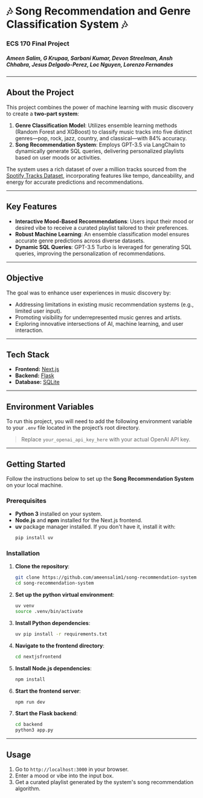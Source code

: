 # 🎶 Song Recommendation and Genre Classification System 🎶  

### ECS 170 Final Project  

##### Ameen Salim, G Krupaa, Sarbani Kumar, Devon Streelman, Ansh Chhabra, Jesus Delgado-Perez, Loc Nguyen, Lorenzo Fernandes  

---

## About the Project  

This project combines the power of machine learning with music discovery to create a **two-part system**:  

1. **Genre Classification Model**: Utilizes ensemble learning methods (Random Forest and XGBoost) to classify music tracks into five distinct genres—pop, rock, jazz, country, and classical—with 84% accuracy.  
2. **Song Recommendation System**: Employs GPT-3.5 via LangChain to dynamically generate SQL queries, delivering personalized playlists based on user moods or activities.  

The system uses a rich dataset of over a million tracks sourced from the [Spotify Tracks Dataset](https://www.kaggle.com/datasets/maharshipandya/-spotify-tracks-dataset?resource=download), incorporating features like tempo, danceability, and energy for accurate predictions and recommendations.

---

## Key Features  

- **Interactive Mood-Based Recommendations**: Users input their mood or desired vibe to receive a curated playlist tailored to their preferences.  
- **Robust Machine Learning**: An ensemble classification model ensures accurate genre predictions across diverse datasets.  
- **Dynamic SQL Queries**: GPT-3.5 Turbo is leveraged for generating SQL queries, improving the personalization of recommendations.  

---

## Objective  

The goal was to enhance user experiences in music discovery by:  
- Addressing limitations in existing music recommendation systems (e.g., limited user input).  
- Promoting visibility for underrepresented music genres and artists.  
- Exploring innovative intersections of AI, machine learning, and user interaction.  

---

## Tech Stack  

- **Frontend:** [Next.js](https://nextjs.org/)  
- **Backend:** [Flask](https://flask.palletsprojects.com/)  
- **Database:** [SQLite](https://www.sqlite.org/index.html)  

---

## Environment Variables  

To run this project, you will need to add the following environment variable to your `.env` file located in the project’s root directory.

> Replace `your_openai_api_key_here` with your actual OpenAI API key.  

---

## Getting Started  

Follow the instructions below to set up the **Song Recommendation System** on your local machine.

### Prerequisites  
- **Python 3** installed on your system.  
- **Node.js** and **npm** installed for the Next.js frontend.  
- **uv** package manager installed. If you don't have it, install it with:  
  ```bash
  pip install uv
  ```  

### Installation  
1. **Clone the repository**:  
   ```bash
   git clone https://github.com/ameensalim1/song-recommendation-system.git
   cd song-recommendation-system
   ```  

2. **Set up the python virtual environment**:  
   ```bash
   uv venv
   source .venv/bin/activate
   ```  

3. **Install Python dependencies**:  
   ```bash
   uv pip install -r requirements.txt
   ```  

4. **Navigate to the frontend directory**:  
   ```bash
   cd nextjsfrontend
   ```  

5. **Install Node.js dependencies**:  
   ```bash
   npm install
   ```  

6. **Start the frontend server**:  
   ```bash
   npm run dev
   ```  

7. **Start the Flask backend**:  
   ```bash
   cd backend
   python3 app.py
   ```  

---

## Usage  

1. Go to `http://localhost:3000` in your browser.  
2. Enter a mood or vibe into the input box.  
3. Get a curated playlist generated by the system's song recommendation algorithm.  

